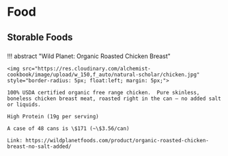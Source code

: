 # Food

## Storable Foods

### 

!!! abstract "Wild Planet: Organic Roasted Chicken Breast"

    <img src="https://res.cloudinary.com/alchemist-cookbook/image/upload/w_150,f_auto/natural-scholar/chicken.jpg" style="border-radius: 5px; float:left; margin: 5px;">

    100% USDA certified organic free range chicken.  Pure skinless, boneless chicken breast meat, roasted right in the can – no added salt or liquids.

    High Protein (19g per serving)

    A case of 48 cans is \$171 (~\$3.56/can)
    
    Link: https://wildplanetfoods.com/product/organic-roasted-chicken-breast-no-salt-added/